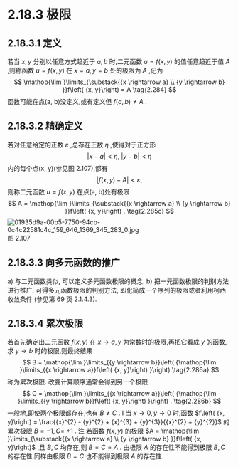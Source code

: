 # 2.18.3 极限
## 2.18.3.1 定义
若当 $x, y$ 分别以任意方式趋近于 $a, b$ 时,二元函数 $u = f\left( {x, y}\right)$ 的值任意趋近于值 $A$ ,则称函数 $u = f\left( {x, y}\right)$ 在 $x = a, y = b$ 处的极限为 $A$ ,记为
$$
\mathop{\lim }\limits_{\substack{{x \rightarrow  a} \\  {y \rightarrow  b} }}f\left( {x, y}\right)  = A \tag{2.284}
$$
函数可能在点(a, b)没定义,或有定义但 $f\left( {a, b}\right)  \neq  A$ .
## 2.18.3.2 精确定义
若对任意给定的正数 $\varepsilon$ ,总存在正数 $\eta$ ,使得对于正方形
$$
\left| {x - a}\right|  < \eta ,\;\left| {y - b}\right|  < \eta  \tag{2.285a}
$$
内的每个点(x, y)(参见图 2.107),都有
$$
\left| {f\left( {x, y}\right)  - A}\right|  < \varepsilon , \tag{2.285b}
$$
则称二元函数 $u = f\left( {x, y}\right)$ 在点(a, b)处有极限
$$
A = \mathop{\lim }\limits_{\substack{{x \rightarrow  a} \\  {y \rightarrow  b} }}f\left( {x, y}\right) . \tag{2.285c}
$$
![01935d9a-00b5-7750-94cb-0c4c22581c4c_159_646_1369_345_283_0.jpg](/images/01935d9a-00b5-7750-94cb-0c4c22581c4c_159_646_1369_345_283_0.jpg)
图 2.107
## 2.18.3.3 向多元函数的推广
a) 与二元函数类似, 可以定义多元函数极限的概念.
b) 把一元函数极限的判别方法进行推广, 可得多元函数极限的判别方法, 即化简成一个序列的极限或者利用柯西收敛条件 (参见第 69 页 2.1.4.3).
## 2.18.3.4 累次极限
若首先确定出二元函数 $f\left( {x, y}\right)$ 在 $x \rightarrow  a, y$ 为常数时的极限,再把它看成 $y$ 的函数,求 $y \rightarrow  b$ 时的极限,则最终结果
$$
B = \mathop{\lim }\limits_{{y \rightarrow  b}}\left( {\mathop{\lim }\limits_{{x \rightarrow  a}}f\left( {x, y}\right) }\right)  \tag{2.286a}
$$
称为累次极限. 改变计算顺序通常会得到另一个极限
$$
C = \mathop{\lim }\limits_{{x \rightarrow  a}}\left( {\mathop{\lim }\limits_{{y \rightarrow  b}}f\left( {x, y}\right) }\right) . \tag{2.286b}
$$
一般地,即使两个极限都存在,也有 $B \neq  C$ .
I 当 $x \rightarrow  0, y \rightarrow  0$ 时,函数 $f\left( {x, y}\right)  = \frac{{x}^{2} - {y}^{2} + {x}^{3} + {y}^{3}}{{x}^{2} + {y}^{2}}$ 的累次极限 $B =  - 1, C =$ $+ 1$ .
注 若函数 $f\left( {x, y}\right)$ 的极限 $A = \mathop{\lim }\limits_{\substack{{x \rightarrow  a} \\  {y \rightarrow  b} }}f\left( {x, y}\right)$ ,且 $B, C$ 均存在,则 $B = C = A$ . 由极限 $A$ 的存在性不能得到极限 $B, C$ 的存在性,同样由极限 $B = C$ 也不能得到极限 $A$ 的存在性.